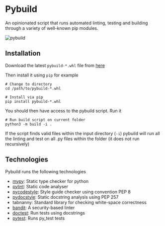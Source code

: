 # Pybuild

An opinionated script that runs automated linting, testing and building through a variety of well-known pip modules.

![pybuild](https://user-images.githubusercontent.com/33287530/227072818-fa070022-b29c-452e-8d7f-2f0aa7bf272d.gif)

## Installation

Download the latest `pybuild-*.whl` file from [here](https://github.com/RyannYoung/pybuild/releases)

Then install it using `pip` for example

``` shell
# Change to directory
cd /path/to/pybuild-*.whl

# Install via pip
pip install pybuild-*.whl
```

You should then have access to the pybuild script. Run it

``` shell
# Run build script on current folder
python3 -m build -i . 
```

If the script finds valid files within the input directory (`-i`) pybuild will run all the linting and test on all .py files within the folder (it does not run recursively)

## Technologies
Pybuild runs the following technologies
- [mypy](https://www.mypy-lang.org/): Static type checker for python
- [pylint](https://pypi.org/project/pylint/): Static code analyser
- [pycodestyle](https://pypi.org/project/pycodestyle/): Style guide checker using convention PEP 8
- [pydocstyle](https://pypi.org/project/pydocstyle/): Static docstring analysis using PEP 257
- tabnanny: Standard library for checking white-space correctness
- [bandit](https://pypi.org/project/bandit/): A security-based linter
- [doctest](https://docs.python.org/3/library/doctest.html): Run tests using docstrings
- [pytest](https://docs.pytest.org/en/7.2.x/): Runs py_test tests

